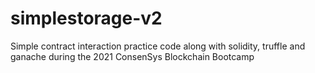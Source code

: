 # simplestorage-v2

Simple contract interaction practice code along with solidity, truffle and ganache during the 2021 ConsenSys Blockchain Bootcamp

